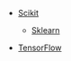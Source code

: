   - [Scikit](/Scikit/README.md)
    - [Sklearn](/Scikit/Sklearn/README.md)
      
  - [TensorFlow](/TensorFlow/README.md)
    